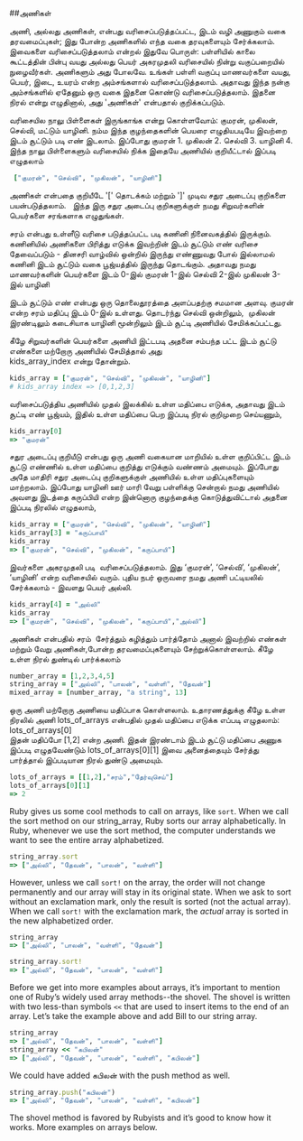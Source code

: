 
##அணிகள்

அணி, அல்லது அணிகள், என்பது வரிசைப்படுத்தப்பட்ட, இடம் வழி அணுகும் வகை தரவமைப்புகள்; இது போன்ற அணிகளில் எந்த வகை தரவுகளையும் சேர்க்கலாம். இவைகளை வரிசைப்படுத்தலாம் என்றல் இதுவே பொருள்: பள்ளியில் காலை கூட்டத்தின் பின்பு வயது அல்லது பெயர் அகரமுதலி வரிசையில் நின்று வகுப்பறையில் நுழைவீர்கள். அணிகளும் அது போலவே. உங்கள் பள்ளி வகுப்பு மாணவர்களை வயது, பெயர், இடை, உயரம் என்ற அம்சங்களால் வரிசைப்படுத்தலாம். அதாவது இந்த நன்கு அம்சங்களில் ஏதேனும் ஒரு வகை இதனை கொண்டு வரிசைப்படுத்தலாம். இதனை நிரல் என்று எழுதினால், அது 'அணிகள்' என்பதால் குறிக்கப்படும்.

வரிசையில நாலு பிள்ளைகள் இருங்காங்க என்று கொள்ளவோம்: குமரன், முகிலன், செல்வி, மட்டும் யாழினி. நம்ம இந்த குழந்தைகளின் பெயரை எழுதியபடியே 
 இவற்றை இடம் சூட்டும் படி எண் இடலாம்.
 இப்போது குமரன் 1. முகிலன் 2. செல்வி 3. யாழினி 4.
 இந்த நாலு பிள்ளைகளும் வரிசையில் நிக்க இதையே அணியில் குறியீட்டால் 
இப்படி எழுதலாம் 
```ruby
 ["குமரன்", "செல்வி", "முகிலன்", "யாழினி"]
```
அணிகள் என்பதை குறியீடே '[' தொடக்கம்  மற்றும்  ']' முடிவ சதுர அடைப்பு குறிகளை பயன்படுத்தலாம்.  
இந்த இரு சதுர அடைப்பு குறிகளுக்குள் நமது சிறுவர்களின் பெயர்களை சரங்களாக எழுதுங்கள். 

சரம் என்பது உள்ளீடு வரிசை படுத்தப்பட்ட படி கணினி நினைவகத்தில் இருக்கும்.
கணினியில் அணிகளை பிரித்து எடுக்க இவற்றின் இடம் சூட்டும் எண் வரிசை தேவைப்படும் - 
 தினசரி வாழ்வில் ஒன்றில் இருந்து எண்ணுவது போல் இல்லாமல் கணினி இடம் சூட்டும் 
 வகை பூஜ்யத்தில் இருந்து தொடங்கும்.
 அதாவது நமது மாணவர்களின் பெயர்களை இடம் 0-இல் குமரன் 
 1-இல் செல்வி 
 2-இல் முகிலன்
 3-இல் யாழினி 
 

இடம் சூட்டும் எண் என்பது ஒரு தொலைதூரத்தை அளப்பதற்கு சமமான அளவு. குமரன் என்ற சரம் மதிப்பு 
இடம் 0-இல் உள்ளது. தொடர்ந்து செல்வி ஒன்றிலும்,  முகிலன் இரண்டிலும் கடைசியாக யாழினி மூன்றிலும் இடம் சூட்டி 
அணியில் சேமிக்கப்பட்டது.

கீழே சிறுவர்களின் பெயர்களை அணியி இட்டபடி அதனை சம்பந்த பட்ட இடம் சூட்டு எண்களை 
மற்றோரு அணியில் சேமித்தால் அது  
kids_array_index என்று தோன்றும். 

```ruby
kids_array = ["குமரன்", "செல்வி", "முகிலன்", "யாழினி"]
# kids_array index => [0,1,2,3]
```

வரிசைப்படுத்திய அணியில் முதல் இலக்கில் உள்ள மதிப்பை எடுக்க,
அதாவது இடம் சூட்டி எண் பூஜ்யம், இதில் உள்ள மதிப்பை பெற இப்படி நிரல் குறிமுறை செய்யணும்,

```ruby
kids_array[0]
=> "குமரன்"
```

சதுர அடைப்பு குறியீடு என்பது ஒரு அணி வகையான மாறியில் உள்ள குறிப்பிட்ட இடம் சூட்டு எண்ணில் உள்ள மதிப்பை 
குறித்து எடுக்கும் வண்ணம் அமையும். இப்போது அதே மாதிரி சதுர அடைப்பு குறிகளுக்குள் அணியில் உள்ள மதிப்புகளையும் மாற்றலாம். இப்போது யாழினி ஊர் மாரி வேறு பள்ளிக்கு சென்றால் நமது அணியில் அவளது இடத்தை கருப்பியி என்ற இன்னொரு குழந்தைக்கு கொடுத்துவிட்டால் அதனை இப்படி நிரலில் எழுதலாம்,  

```ruby
kids_array = ["குமரன்", "செல்வி", "முகிலன்", "யாழினி"]
kids_array[3] = "கருப்பாயி"
kids_array
=> ["குமரன்", "செல்வி", "முகிலன்", "கருப்பாயி"]
```

இவர்களை அகரமுதலி படி  வரிசைப்படுத்தலாம். இது ‘குமரன்’, ‘செல்வி’, ‘முகிலன்’, ‘யாழினி’ என்ற வரிசையில் வரும்.
 புதிய நபர் ஒருவரை நமது அணி பட்டியலில் சேர்க்கலாம் - இவளது பெயர் அல்லி.

```ruby
kids_array[4] = "அல்லி"
kids_array
=> ["குமரன்", "செல்வி", "முகிலன்", "கருப்பாயி","அல்லி"]
```

அணிகள் என்பதில் சரம்  சேர்த்தும் கழித்தும் பார்த்தோம் 
அனால் இவற்றில் எண்கள் மற்றும் வேறு அணிகள்,போன்ற தரவமைப்புகளையும் சேற்றுக்கொள்ளலாம்.
கீழே உள்ள நிரல் துண்டில் பார்க்கலாம் 
```ruby
number_array = [1,2,3,4,5]
string_array = ["அல்லி", "பாலன்", "வள்ளி", "தேவன்"]
mixed_array = [number_array, "a string", 13]
```

 ஒரு அணி மற்றோரு அணியை மதிப்பாக கொள்ளலாம்.
 உதாரணத்துக்கு கீழே உள்ள நிரலில் அணி lots_of_arrays என்பதில் முதல் மதிப்பை 
 எடுக்க எப்படி எழுதலாம்:
    lots_of_arrays[0]   
 இதன் மதிப்போ 
    [1,2]
 என்ற அணி. இதன் இரண்டாம் இடம் சூட்டு மதிப்பை அணுக இப்படி எழுதவேண்டும் 
  lots_of_arrays[0][1]
இவை அனைத்தையும் சேர்த்து பார்த்தால் இப்படியான நிரல் துண்டு அமையும்.
```ruby
lots_of_arrays = [[1,2],"சரம்","தேர்வுசெய்"]
lots_of_arrays[0][1]
=> 2
```

Ruby gives us some cool methods to call on arrays, like `sort`. When we call the sort method on our string_array, Ruby sorts our array alphabetically. In Ruby, whenever we use the sort method, the computer understands we want to see the entire array alphabetized.

```ruby
string_array.sort
=> ["அல்லி", "தேவன்", "பாலன்", "வள்ளி"] 
```

However, unless we call `sort!` on the array, the order will not change permanently and our array will stay in its original state. When we ask to sort without an exclamation mark, only the result is sorted (not the actual array). When we call `sort!` with the exclamation mark, the _actual_ array is sorted in the new alphabetized order.

```ruby
string_array
=> ["அல்லி", "பாலன்", "வள்ளி", "தேவன்"]

string_array.sort!
=> ["அல்லி", "தேவன்", "பாலன்", "வள்ளி"]
```

Before we get into more examples about arrays, it’s important to mention one of Ruby’s widely used array methods--the shovel. The shovel is written with two less-than symbols `<<` that are used to insert items to the end of an array. Let’s take the example above and add Bill to our string array.

```ruby
string_array
=> ["அல்லி", "தேவன்", "பாலன்", "வள்ளி"]
string_array << "கபிலன்"
=> ["அல்லி", "தேவன்", "பாலன்", "வள்ளி", "கபிலன்"]
```

We could have added கபிலன் with the push method as well.

```ruby
string_array.push("கபிலன்")
=> ["அல்லி", "தேவன்", "பாலன்", "வள்ளி", "கபிலன்"]
```

The shovel method is favored by Rubyists and it’s good to know how it works. More examples on arrays below.

<div style="height:30px;"></div>
